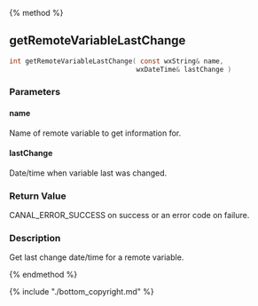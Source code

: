 
{% method %}
## getRemoteVariableLastChange

```c
int getRemoteVariableLastChange( const wxString& name, 
                                wxDateTime& lastChange )
```

### Parameters

#### name
Name of remote variable to get information for.

#### lastChange
Date/time when variable last was changed.

### Return Value
CANAL_ERROR_SUCCESS on success or an error code on failure.

### Description
Get last change date/time for a remote variable. 

{% endmethod %}

{% include "./bottom_copyright.md" %}